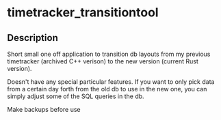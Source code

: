 # timetracker_transitiontool

## Description

Short small one off application to transition db layouts from my previous
timetracker (archived C++ verison) to the new version (current Rust version).

Doesn't have any special particular features. If you want to only pick data
from a certain day forth from the old db to use in the new one, you can simply
adjust some of the SQL queries in the db.

Make backups before use
